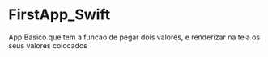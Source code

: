 # FirstApp_Swift

App Basico que tem a funcao de pegar dois valores, e renderizar na tela os seus valores colocados
